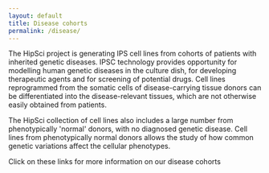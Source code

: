 ```yaml
---
layout: default
title: Disease cohorts
permalink: /disease/
---
```


The HipSci project is generating IPS cell lines from cohorts of patients with
inherited genetic diseases.  IPSC technology provides opportunity for modelling
human genetic diseases in the culture dish, for developing therapeutic agents
and for screening of potential drugs.  Cell lines reprogrammed from the somatic
cells of disease-carrying tissue donors can be differentiated into the
disease-relevant tissues, which are not otherwise easily obtained from patients.

The HipSci collection of cell lines also includes a large number from
phenotypically 'normal' donors, with no diagnosed genetic disease. Cell
lines from phenotypically normal donors allows the study of how common
genetic variations affect the cellular
phenotypes.

Click on these links for more information on our disease cohorts
